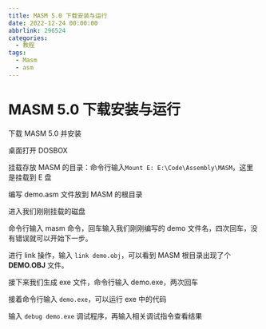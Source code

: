 ```yaml
---
title: MASM 5.0 下载安装与运行
date: 2022-12-24 00:00:00
abbrlink: 296524
categories:
  - 教程
tags:
  - Masm
  - asm
---
```


# MASM 5.0 下载安装与运行

下载 MASM 5.0 并安装

桌面打开 DOSBOX 

挂载存放 MASM 的目录：命令行输入`Mount E: E:\Code\Assembly\MASM`，这里是挂载到 E 盘

编写 demo.asm 文件放到 MASM 的根目录

进入我们刚刚挂载的磁盘

命令行输入 masm 命令，回车输入我们刚刚编写的 demo 文件名，四次回车，没有错误就可以开始下一步。

进行 link 操作，输入 `link demo.obj`，可以看到 MASM 根目录出现了个 **DEMO.OBJ** 文件。

接下来我们生成 exe 文件，命令行输入 demo.exe，两次回车

接着命令行输入 `demo.exe`，可以运行 exe 中的代码

输入 `debug demo.exe` 调试程序，再输入相关调试指令查看结果